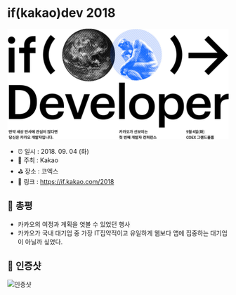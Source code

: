 # if(kakao)dev 2018

![if(kakao)dev 2018](image.jpg)

- ⏰ 일시 : 2018. 09. 04 (화)
- 💁 주최 : Kakao
- ⛳ 장소 : 코엑스
- 🔗 링크 : https://if.kakao.com/2018

## 👏 총평 

- 카카오의 여정과 계획을 엿볼 수 있었던 행사
- 카카오가 국내 대기업 중 가장 IT집약적이고 유일하게 웹보다 앱에 집중하는 대기업이 아닐까 싶었다.

## 📸 인증샷

![인증샷](self.png)
